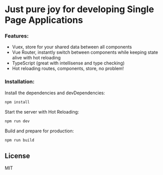 # Just pure joy for developing Single Page Applications

### Features:

- Vuex, store for your shared data between all components
- Vue Router, instantly switch between components while keeping state alive with hot reloading
- TypeScript (great with intellisense and type checking)
- Hot reloading routes, components, store, no problem!

### Installation:

Install the dependencies and devDependencies:
```sh
npm install
```
Start the server with Hot Reloading:
```sh
npm run dev
```
Build and prepare for production:
```sh
npm run build
```

 License
----

MIT
